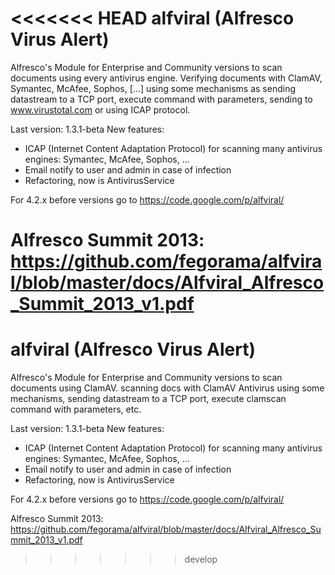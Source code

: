 <<<<<<< HEAD
alfviral (Alfresco Virus Alert)
===============================

Alfresco's Module for Enterprise and Community versions to scan documents using every antivirus engine. Verifying documents with ClamAV, Symantec, McAfee, Sophos, [...] using some mechanisms as sending datastream to a TCP port, execute command with parameters, sending to www.virustotal.com or using ICAP protocol.

Last version: 1.3.1-beta
New features:
  - ICAP (Internet Content Adaptation Protocol) for scanning many antivirus engines: Symantec, McAfee, Sophos, ...
  - Email notify to user and admin in case of infection
  - Refactoring, now is AntivirusService
  
For 4.2.x before versions go to https://code.google.com/p/alfviral/

Alfresco Summit 2013: https://github.com/fegorama/alfviral/blob/master/docs/Alfviral_Alfresco_Summit_2013_v1.pdf
=======
alfviral (Alfresco Virus Alert)
===============================

Alfresco's Module for Enterprise and Community versions to scan documents using ClamAV. scanning docs with ClamAV Antivirus using some mechanisms, sending datastream to a TCP port, execute clamscan command with parameters, etc.

Last version: 1.3.1-beta
New features:
  - ICAP (Internet Content Adaptation Protocol) for scanning many antivirus engines: Symantec, McAfee, Sophos, ...
  - Email notify to user and admin in case of infection
  - Refactoring, now is AntivirusService
  
For 4.2.x before versions go to https://code.google.com/p/alfviral/

Alfresco Summit 2013: https://github.com/fegorama/alfviral/blob/master/docs/Alfviral_Alfresco_Summit_2013_v1.pdf
>>>>>>> develop
